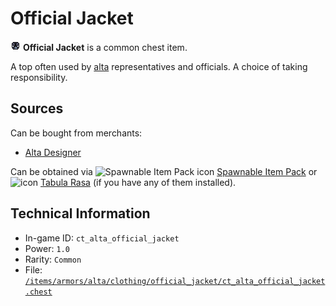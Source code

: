 # Official Jacket

<img src="https://raw.githubusercontent.com/Ceterai/Enternia/main/items/armors/alta/clothing/official_jacket/icon.png" alt="Official Jacket icon" loading="lazy" height="16px" width="auto" /> **Official Jacket** is a common chest item.

A top often used by [alta](https://ceterai.github.io/MyEnternia/Wiki/Tags/Alta) representatives and officials. A choice of taking responsibility.

## Sources

Can be bought from merchants:

- [Alta Designer](https://ceterai.github.io/MyEnternia/Wiki/AltaDesigner)

Can be obtained via <img src="https://raw.githubusercontent.com/Silverfeelin/Starbound-SpawnableItemPack/master/interface/sip/iconSmall.png" alt="Spawnable Item Pack icon" width="18" height="14"/> [Spawnable Item Pack](https://steamcommunity.com/sharedfiles/filedetails/?id=733665104) or <img src="https://steamuserimages-a.akamaihd.net/ugc/263843960696222713/3EC9A7C005541F7D577EBCB8C5736B4EFC9973D6/" alt="icon" width="8" height="12"/> [Tabula Rasa](https://community.playstarbound.com/resources/the-tabula-rasa.3222/) (if you have any of them installed).

## Technical Information

- In-game ID: `ct_alta_official_jacket`
- Power: `1.0`
- Rarity: `Common`
- File: [`/items/armors/alta/clothing/official_jacket/ct_alta_official_jacket.chest`](https://github.com/Ceterai/Enternia/blob/main/items/armors/alta/clothing/official_jacket/ct_alta_official_jacket.chest)
